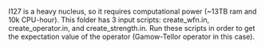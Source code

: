 I127 is a heavy nucleus, so it requires computational power (~13TB ram and 10k CPU-hour).
This folder has 3 input scripts: create_wfn.in, create_operator.in, and create_strength.in. Run these scripts in order to get the expectation value of the operator (Gamow-Tellor operator in this case).

